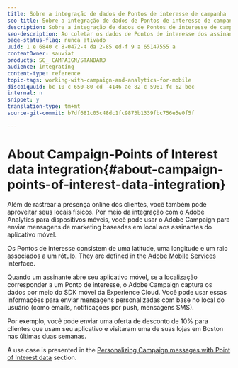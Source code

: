 ```yaml
---
title: Sobre a integração de dados de Pontos de interesse de campanha
seo-title: Sobre a integração de dados de Pontos de interesse de campanha
description: Sobre a integração de dados de Pontos de interesse de campanha
seo-description: Ao coletar os dados de Pontos de interesse dos assinantes do aplicativo móvel, envie mensagens de marketing baseadas em local para os assinantes através da integração no Adobe Campaign.
page-status-flag: nunca ativado
uuid: 1 e 6840 c 8-0472-4 da 2-85 ed-f 9 a 65147555 a
contentOwner: sauviat
products: SG_ CAMPAIGN/STANDARD
audience: integrating
content-type: reference
topic-tags: working-with-campaign-and-analytics-for-mobile
discoiquuid: bc 10 c 650-80 cd -4146-ae 82-c 5981 fc 62 bec
internal: n
snippet: y
translation-type: tm+mt
source-git-commit: b7df681c05c48dc1fc9873b1339fbc756e5e0f5f

---
```



# About Campaign-Points of Interest data integration{#about-campaign-points-of-interest-data-integration}

Além de rastrear a presença online dos clientes, você também pode aproveitar seus locais físicos. Por meio da integração com o Adobe Analytics para dispositivos móveis, você pode usar o Adobe Campaign para enviar mensagens de marketing baseadas em local aos assinantes do aplicativo móvel.

Os Pontos de interesse consistem de uma latitude, uma longitude e um raio associados a um rótulo. They are defined in the [Adobe Mobile Services](https://marketing.adobe.com/resources/help/en_US/mobile/home.html) interface.

Quando um assinante abre seu aplicativo móvel, se a localização corresponder a um Ponto de interesse, o Adobe Campaign captura os dados por meio do SDK móvel da Experience Cloud. Você pode usar essas informações para enviar mensagens personalizadas com base no local do usuário (como emails, notificações por push, mensagens SMS).

Por exemplo, você pode enviar uma oferta de desconto de 10% para clientes que usam seu aplicativo e visitaram uma de suas lojas em Boston nas últimas duas semanas.

A use case is presented in the [Personalizing Campaign messages with Point of Interest data](../../integrating/using/personalizing-campaign-messages-with-point-of-interest-data.md) section.
